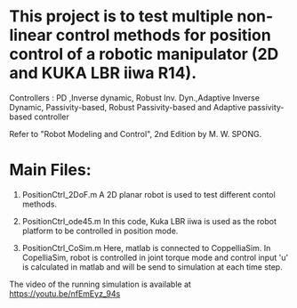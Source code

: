 # This project is to test multiple non-linear control methods for position control of a robotic manipulator (2D and KUKA LBR iiwa R14).

 Controllers : PD ,Inverse dynamic, Robust Inv. Dyn.,Adaptive Inverse Dynamic, Passivity-based, Robust Passivity-based and Adaptive passivity-based controller

Refer to "Robot Modeling and Control", 2nd Edition by M. W. SPONG.

# Main Files:
1) PositionCtrl_2DoF.m 
 A 2D planar robot is used to test different contol methods.

2) PositionCtrl_ode45.m
 In this code, Kuka LBR iiwa is used as the robot platform to be controlled in position mode. 
  
3) PositionCtrl_CoSim.m
 Here, matlab is connected to CoppelliaSim. In CopelliaSim, robot is controlled in joint torque mode and control input 'u' is calculated in matlab and will be send to simulation at each time step.
 
The video of the running simulation is available at https://youtu.be/nfEmEyz_94s 
